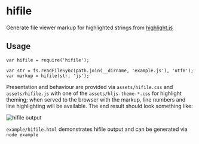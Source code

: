 # hifile

Generate file viewer markup for highlighted strings from [highlight.js](https://github.com/isagalaev/highlight.js)

## Usage

```
var hifile = require('hifile');

var str = fs.readFileSync(path.join(__dirname, 'example.js'), 'utf8');
var markup = hifile(str, 'js');
```

Presentation and behaviour are provided via `assets/hifile.css` and `assets/hifile.js` with
one of the `assets/hljs-theme-*.css` for highlight theming; when served to the browser
with the markup, line numbers and line highlighting will be available. The end result should look something like:

![hifile output](https://raw.github.com/wiki/diffsky/hifile/screenshot.jpg)

`example/hifile.html` demonstrates hifile output and can be generated via `node example`
